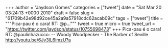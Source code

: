 
+++
author = "Jaydson Gomes"
categories = ["tweet"]
date = "Sat Mar 20 03:24:13 +0000 2010"
draft = false
slug = "61709b42e98d92ce45a2a9a57918cdc62acab09c"
tags = ["tweet"]
title = """Pica-pau é o cara! RT: @p..."""
tweet = true
micro = true
tweet_url = "https://twitter.com/jaydson/status/10755698473"
+++
Pica-pau é o cara! RT: @paulinhazucco: -- Woody Woodpecker - The Barber of Seville http://youtu.be/6Jv3lL6imzU?a
